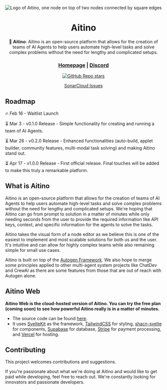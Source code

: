 <div align="center">

![Logo of Aitino, one node on top of two nodes connected by square edges](https://aiti.no/logo/logo_rounded_64px.png)

# **Aitino**

🤖 **Aitino**: Aitino is an open-source platform that allows for the creation of teams of AI Agents to help users automate high-level tasks and solve complex problems without the need for lengthy and complicated setups.

### [Homepage](https://aiti.no) | [Discord](https://discord.gg/vXJfpPneJK)

[![GitHub Repo stars](https://img.shields.io/github/stars/futino/aitino)](https://github.com/futino/aitino)

[SonarCloud Issues](https://sonarcloud.io/project/issues?resolved=false&id=Futino_aitino)

</div>


## Roadmap
🔥 Feb 16 - Waitlist Launch

⏳ Mar 3 - v0.1.0 Release - Simple functionality for creating and running a team of AI Agents.

⏳ Mar 26 - v0.2.0 Release - Enhanced functionalities (auto-build, applet builder, community features, multi-modal task solving) and making Aitino stand out.

⏳ Apr 17 - v1.0.0 Release - First official release. Final touches will be added to make this truly a remarkable platform.


## What is Aitino

Aitino is an open-source platform that allows for the creation of teams of AI Agents to help users automate high-level tasks and solve complex problems without the need for lengthy and complicated setups.
We're hoping that Aitino can go from prompt to solution in a matter of minutes while only needing seconds from the user to provide the required information like API keys, context, and specific information for the agents to solve the tasks.

Aitino takes the visual form of a node editor as we believe this is one of the easiest to implement and most scalable solutions for both us and the user. It's intuitive and can allow for highly complex teams while also remaining simple for small use cases.

Aitino is built on top of the [Autogen Framework](https://github.com/microsoft/autogen). We also hope to merge some principles applied to other multi-agent system projects like ChatDev and CrewAI as there are some features from those that are out of reach with Autogen alone.


## Aitino Web

**Aitino Web is the cloud-hosted version of Aitino. You can try the free plan (coming soon) to see how powerful Aitino really is in a matter of minutes.**
- The source code can be found [here](https://github.com/Futino/aitino/tree/alpha/apps/web).
- It uses [SvelteKit](https://kit.svelte.dev/) as the framework, [TailwindCSS](https://tailwindcss.com/) for styling, [shacn-svelte](https://www.shadcn-svelte.com/) for components, [Supabase](https://supabase.com/) for database, [Stripe](https://stripe.com/en-hk) for payment processing, and [Vercel](https://vercel.com) for hosting.


## Contributing
This project welcomes contributions and suggestions.

If you're passionate about what we're doing at Aitino and would like to get paid while developing, feel free to reach out. We're constantly looking for innovators and passionate developers.
